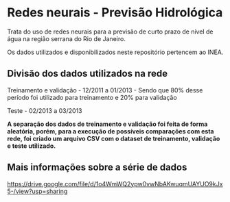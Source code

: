 # Redes neurais - Previsão Hidrológica

Trata do uso de redes neurais para a previsão de curto prazo de nível de água na região serrana do Rio de Janeiro.

Os dados utilizados e disponibilizados neste repositório pertencem ao INEA.

## Divisão dos dados utilizados na rede
Treinamento e validação - 12/2011 a 01/2013 - Sendo que 80% desse período foi utilizado para treinamento e 20% para validação

Teste - 02/2013 a 03/2013

**A separação dos dados de treinamento e validação foi feita de forma aleatória, porém, para a execução de possíveis comparações com esta rede, foi criado um arquivo CSV com o dataset de treinamento, validação e teste utilizado.**

## Mais informações sobre a série de dados
https://drive.google.com/file/d/1o4WmWQ2ypw0vwNbAKwuqmUAYUO9kJx5-/view?usp=sharing
